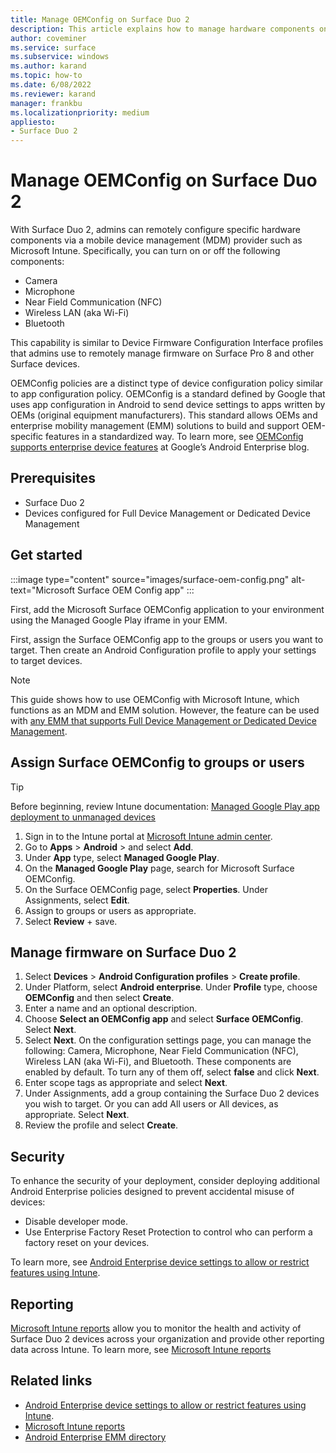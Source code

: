 ```yaml
---
title: Manage OEMConfig on Surface Duo 2
description: This article explains how to manage hardware components on Surface Duo 2 using Android OEMConfig via an MDM provider such as Microsoft Intune.  
author: coveminer
ms.service: surface
ms.subservice: windows
ms.author: karand
ms.topic: how-to
ms.date: 6/08/2022
ms.reviewer: karand
manager: frankbu
ms.localizationpriority: medium
appliesto:
- Surface Duo 2
---
```


# Manage OEMConfig on Surface Duo 2

With Surface Duo 2, admins can remotely configure specific hardware components via a mobile device management (MDM) provider such as Microsoft Intune. Specifically, you can turn on or off the following components:

- Camera
- Microphone
- Near Field Communication (NFC)
- Wireless LAN (aka Wi-Fi)
- Bluetooth

This capability is similar to Device Firmware Configuration Interface profiles that admins use to remotely manage firmware on Surface Pro 8 and other Surface devices.

OEMConfig policies are a distinct type of device configuration policy similar to app configuration policy. OEMConfig is a standard defined by Google that uses app configuration in Android to send device settings to apps written by OEMs (original equipment manufacturers). This standard allows OEMs and enterprise mobility management (EMM) solutions to build and support OEM-specific features in a standardized way. To learn more, see [OEMConfig supports enterprise device features](https://blog.google/products/android-enterprise/oemconfig-supports-enterprise-device-features/) at Google’s Android Enterprise blog.

## Prerequisites

- Surface Duo 2
- Devices configured for Full Device Management or Dedicated Device Management

## Get started

:::image type="content" source="images/surface-oem-config.png" alt-text="Microsoft Surface OEM Config app" :::

First, add the Microsoft Surface OEMConfig application to your environment using the Managed Google Play iframe in your EMM.

First, assign the Surface OEMConfig app to the groups or users you want to target. Then create an Android Configuration profile to apply your settings to target devices.

> [!NOTE]
> This guide shows how to use OEMConfig with Microsoft Intune, which functions as an MDM and EMM solution. However, the feature can be used with [any EMM that supports Full Device Management or Dedicated Device Management](https://androidenterprisepartners.withgoogle.com/emm/).

## Assign Surface OEMConfig to groups or users

> [!TIP]
> Before beginning, review Intune documentation: [Managed Google Play app deployment to unmanaged devices](/mem/intune/apps/apps-deploy#managed-google-play-app-deployment-to-unmanaged-devices)

1. Sign in to the Intune portal at [Microsoft Intune admin center](https://endpoint.microsoft.com/).
2. Go to **Apps** > **Android** > and select **Add**.
3. Under **App** type, select **Managed Google Play**.
4. On the **Managed Google Play** page, search for Microsoft Surface OEMConfig.
5. On the Surface OEMConfig page, select  **Properties**. Under Assignments, select **Edit**.
6. Assign to groups or users as appropriate.
7. Select **Review** + save.

## Manage firmware on Surface Duo 2

1. Select **Devices** > **Android Configuration profiles** > **Create profile**.
2. Under Platform, select **Android enterprise**. Under **Profile** type, choose **OEMConfig** and then select  **Create**.
3. Enter a name and an optional description.
4. Choose **Select an OEMConfig app** and select **Surface OEMConfig**. Select **Next**.
5. Select **Next**. On the configuration settings page, you can manage the following: Camera, Microphone, Near Field Communication (NFC), Wireless LAN (aka Wi-Fi), and Bluetooth. These components are enabled by default. To turn any of them off, select **false** and click **Next**.
6. Enter scope tags as appropriate and select **Next**.
7. Under Assignments, add a group containing the Surface Duo 2 devices you wish to target. Or you can add All users or All devices, as appropriate. Select **Next**.
8. Review the profile and select **Create**.

## Security

To enhance the security of your deployment, consider deploying additional Android Enterprise policies designed to prevent accidental misuse of devices:

- Disable developer mode.
- Use Enterprise Factory Reset Protection to control who can perform a factory reset on your devices.

To learn more, see [Android Enterprise device settings to allow or restrict features using Intune](/mem/intune/configuration/device-restrictions-android-for-work).

## Reporting

[Microsoft Intune reports](/mem/intune/fundamentals/reports) allow you to monitor the health and activity of Surface Duo 2 devices across your organization and provide other reporting data across Intune. To learn more, see [Microsoft Intune reports](/mem/intune/fundamentals/reports)

## Related links

- [Android Enterprise device settings to allow or restrict features using Intune](/mem/intune/configuration/device-restrictions-android-for-work).
- [Microsoft Intune reports](/mem/intune/fundamentals/reports)
- [Android Enterprise EMM directory](https://androidenterprisepartners.withgoogle.com/emm/)
